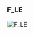 ### F_LE


![F_LE](https://user-images.githubusercontent.com/116869307/214144498-90e02083-7b69-44ac-b427-cb50e29ced5b.png)























